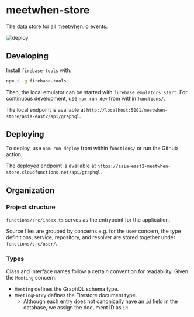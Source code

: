 # meetwhen-store

The data store for all [meetwhen.io](https://meetwhen.io) events.

![deploy](https://github.com/bryanmylee/meetwhen-store/actions/workflows/deploy.yml/badge.svg)

## Developing

Install `firebase-tools` with:

```bash
npm i -g firebase-tools
```

Then, the local emulator can be started with `firebase emulators:start`. For continuous development, use `npm run dev` from within `functions/`.

The local endpoint is available at `http://localhost:5001/meetwhen-store/asia-east2/api/graphql`.

## Deploying

To deploy, use `npm run deploy` from within `functions/` or run the Github action.

The deployed endpoint is available at `https://asia-east2-meetwhen-store.cloudfunctions.net/api/graphql`.

## Organization

### Project structure

`functions/src/index.ts` serves as the entrypoint for the application.

Source files are grouped by concerns e.g. for the `User` concern, the type definitions, service, repository, and resolver are stored together under `functions/src/user/`.

### Types

Class and interface names follow a certain convention for readability. Given the `Meeting` concern:

- `Meeting` defines the GraphQL schema type.
- `MeetingEntry` defines the Firestore document type.
  - Although each entry does not canonically have an `id` field in the database, we assign the document ID as `id`.
